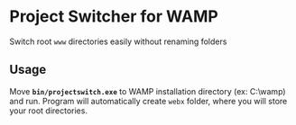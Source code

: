 Project Switcher for WAMP
==================
Switch root `www` directories easily without renaming folders

## Usage

Move **`bin/projectswitch.exe`** to WAMP installation directory (ex: C:\wamp) and run. Program will automatically create `webx` folder, where you will store your root directories.

